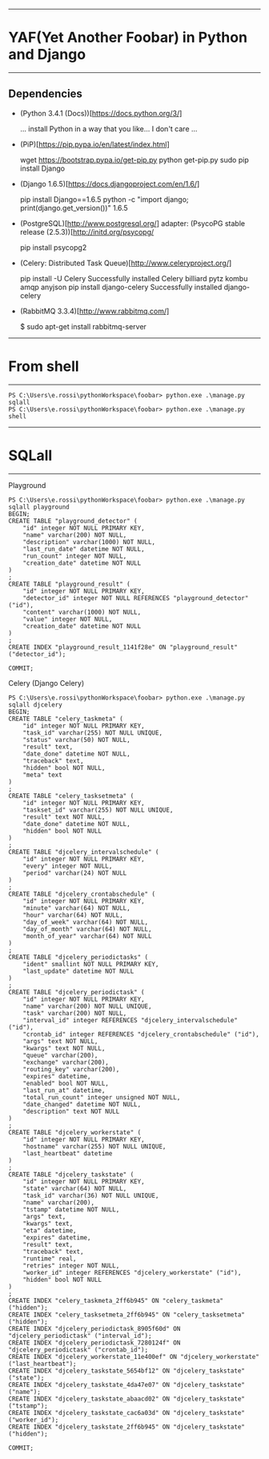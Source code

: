 --------------
# YAF(Yet Another Foobar) in Python and Django
--------------

## Dependencies

- (Python 3.4.1 (Docs))[https://docs.python.org/3/]

    ... install Python in a way that you like... I don't care ...

- (PiP)[https://pip.pypa.io/en/latest/index.html]

    wget https://bootstrap.pypa.io/get-pip.py
    python get-pip.py
    sudo pip install Django
    
- (Django 1.6.5)[https://docs.djangoproject.com/en/1.6/]

    pip install Django==1.6.5
    python -c "import django; print(django.get_version())"
    1.6.5
    
- (PostgreSQL)[http://www.postgresql.org/] adapter: (PsycoPG stable release (2.5.3))[http://initd.org/psycopg/

    pip install psycopg2
    
- (Celery: Distributed Task Queue)[http://www.celeryproject.org/]

    pip install -U Celery
        Successfully installed Celery billiard pytz kombu amqp anyjson
    pip install django-celery
        Successfully installed django-celery

- (RabbitMQ 3.3.4)[http://www.rabbitmq.com/]
    
    $ sudo apt-get install rabbitmq-server
        
----------------
# From shell
----------------

    PS C:\Users\e.rossi\pythonWorkspace\foobar> python.exe .\manage.py sqlall
    PS C:\Users\e.rossi\pythonWorkspace\foobar> python.exe .\manage.py shell

----------------
# SQLall
----------------

Playground

    PS C:\Users\e.rossi\pythonWorkspace\foobar> python.exe .\manage.py sqlall playground
    BEGIN;
    CREATE TABLE "playground_detector" (
        "id" integer NOT NULL PRIMARY KEY,
        "name" varchar(200) NOT NULL,
        "description" varchar(1000) NOT NULL,
        "last_run_date" datetime NOT NULL,
        "run_count" integer NOT NULL,
        "creation_date" datetime NOT NULL
    )
    ;
    CREATE TABLE "playground_result" (
        "id" integer NOT NULL PRIMARY KEY,
        "detector_id" integer NOT NULL REFERENCES "playground_detector" ("id"),
        "content" varchar(1000) NOT NULL,
        "value" integer NOT NULL,
        "creation_date" datetime NOT NULL
    )
    ;
    CREATE INDEX "playground_result_1141f28e" ON "playground_result" ("detector_id");
    
    COMMIT;

Celery (Django Celery)

    PS C:\Users\e.rossi\pythonWorkspace\foobar> python.exe .\manage.py sqlall djcelery
    BEGIN;
    CREATE TABLE "celery_taskmeta" (
        "id" integer NOT NULL PRIMARY KEY,
        "task_id" varchar(255) NOT NULL UNIQUE,
        "status" varchar(50) NOT NULL,
        "result" text,
        "date_done" datetime NOT NULL,
        "traceback" text,
        "hidden" bool NOT NULL,
        "meta" text
    )
    ;
    CREATE TABLE "celery_tasksetmeta" (
        "id" integer NOT NULL PRIMARY KEY,
        "taskset_id" varchar(255) NOT NULL UNIQUE,
        "result" text NOT NULL,
        "date_done" datetime NOT NULL,
        "hidden" bool NOT NULL
    )
    ;
    CREATE TABLE "djcelery_intervalschedule" (
        "id" integer NOT NULL PRIMARY KEY,
        "every" integer NOT NULL,
        "period" varchar(24) NOT NULL
    )
    ;
    CREATE TABLE "djcelery_crontabschedule" (
        "id" integer NOT NULL PRIMARY KEY,
        "minute" varchar(64) NOT NULL,
        "hour" varchar(64) NOT NULL,
        "day_of_week" varchar(64) NOT NULL,
        "day_of_month" varchar(64) NOT NULL,
        "month_of_year" varchar(64) NOT NULL
    )
    ;
    CREATE TABLE "djcelery_periodictasks" (
        "ident" smallint NOT NULL PRIMARY KEY,
        "last_update" datetime NOT NULL
    )
    ;
    CREATE TABLE "djcelery_periodictask" (
        "id" integer NOT NULL PRIMARY KEY,
        "name" varchar(200) NOT NULL UNIQUE,
        "task" varchar(200) NOT NULL,
        "interval_id" integer REFERENCES "djcelery_intervalschedule" ("id"),
        "crontab_id" integer REFERENCES "djcelery_crontabschedule" ("id"),
        "args" text NOT NULL,
        "kwargs" text NOT NULL,
        "queue" varchar(200),
        "exchange" varchar(200),
        "routing_key" varchar(200),
        "expires" datetime,
        "enabled" bool NOT NULL,
        "last_run_at" datetime,
        "total_run_count" integer unsigned NOT NULL,
        "date_changed" datetime NOT NULL,
        "description" text NOT NULL
    )
    ;
    CREATE TABLE "djcelery_workerstate" (
        "id" integer NOT NULL PRIMARY KEY,
        "hostname" varchar(255) NOT NULL UNIQUE,
        "last_heartbeat" datetime
    )
    ;
    CREATE TABLE "djcelery_taskstate" (
        "id" integer NOT NULL PRIMARY KEY,
        "state" varchar(64) NOT NULL,
        "task_id" varchar(36) NOT NULL UNIQUE,
        "name" varchar(200),
        "tstamp" datetime NOT NULL,
        "args" text,
        "kwargs" text,
        "eta" datetime,
        "expires" datetime,
        "result" text,
        "traceback" text,
        "runtime" real,
        "retries" integer NOT NULL,
        "worker_id" integer REFERENCES "djcelery_workerstate" ("id"),
        "hidden" bool NOT NULL
    )
    ;
    CREATE INDEX "celery_taskmeta_2ff6b945" ON "celery_taskmeta" ("hidden");
    CREATE INDEX "celery_tasksetmeta_2ff6b945" ON "celery_tasksetmeta" ("hidden");
    CREATE INDEX "djcelery_periodictask_8905f60d" ON "djcelery_periodictask" ("interval_id");
    CREATE INDEX "djcelery_periodictask_7280124f" ON "djcelery_periodictask" ("crontab_id");
    CREATE INDEX "djcelery_workerstate_11e400ef" ON "djcelery_workerstate" ("last_heartbeat");
    CREATE INDEX "djcelery_taskstate_5654bf12" ON "djcelery_taskstate" ("state");
    CREATE INDEX "djcelery_taskstate_4da47e07" ON "djcelery_taskstate" ("name");
    CREATE INDEX "djcelery_taskstate_abaacd02" ON "djcelery_taskstate" ("tstamp");
    CREATE INDEX "djcelery_taskstate_cac6a03d" ON "djcelery_taskstate" ("worker_id");
    CREATE INDEX "djcelery_taskstate_2ff6b945" ON "djcelery_taskstate" ("hidden");
    
    COMMIT;